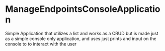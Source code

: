 # ManageEndpointsConsoleApplication
Simple Application that utilizes a list and works as a CRUD but is made just as a simple console only application, and uses just prints and input on the console to to interact with the user
